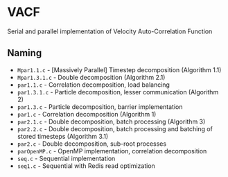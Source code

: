 # VACF
Serial and parallel implementation of Velocity Auto-Correlation Function

## Naming
- ```Mpar1.1.c``` - [Massively Parallel] Timestep decomposition (Algorithm 1.1)
- ```Mpar1.3.1.c``` - Double decomposition (Algorithm 2.1)
- ```par1.1.c``` - Correlation decomposition, load balancing
- ```par1.3.1.c``` - Particle decomposition, lesser communication (Algorithm 2)
- ```par1.3.c``` - Particle decomposition, barrier implementation
- ```par1.c``` - Correlation decomposition (Algorithm 1)
- ```par2.1.c``` - Double decomposition, batch processing (Algorithm 3)
- ```par2.2.c``` - Double decomposition, batch processing and batching of stored timesteps (Algorithm 3.1)
- ```par2.c``` - Double decomposition, sub-root processes
- ```parOpenMP.c``` - OpenMP implementation, correlation decomposition
- ```seq.c``` - Sequential implementation 
- ```seq1.c``` - Sequential with Redis read optimization

